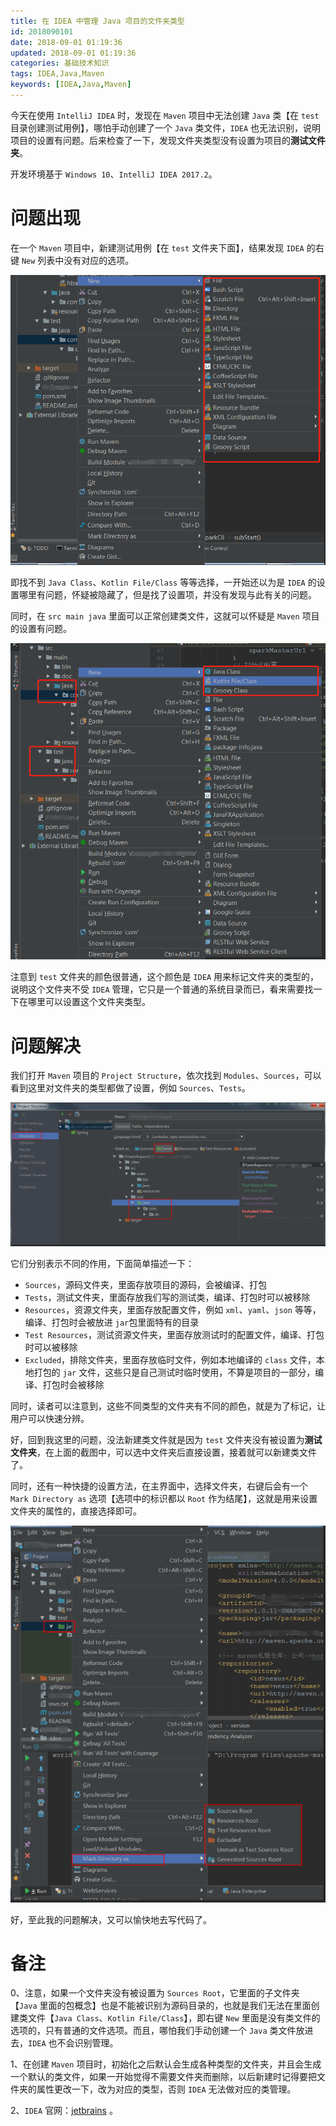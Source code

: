 ```yaml
---
title: 在 IDEA 中管理 Java 项目的文件夹类型
id: 2018090101
date: 2018-09-01 01:19:36
updated: 2018-09-01 01:19:36
categories: 基础技术知识
tags: IDEA,Java,Maven
keywords: [IDEA,Java,Maven]
---
```



今天在使用 `IntelliJ IDEA` 时，发现在 `Maven` 项目中无法创建 `Java` 类【在 `test` 目录创建测试用例】，哪怕手动创建了一个 `Java` 类文件，`IDEA` 也无法识别，说明项目的设置有问题。后来检查了一下，发现文件夹类型没有设置为项目的**测试文件夹**。

开发环境基于 `Windows 10`、`IntelliJ IDEA 2017.2`。


<!-- more -->


# 问题出现


在一个 `Maven` 项目中，新建测试用例【在 `test` 文件夹下面】，结果发现 `IDEA` 的右键 `New` 列表中没有对应的选项。

![列表无法选择类文件](https://raw.githubusercontent.com/iplaypi/img-playpi/master/img/2019/20200308112906.png "列表无法选择类文件")

即找不到 `Java Class`、`Kotlin File/Class` 等等选择，一开始还以为是 `IDEA` 的设置哪里有问题，怀疑被隐藏了，但是找了设置项，并没有发现与此有关的问题。

同时，在 `src main java` 里面可以正常创建类文件，这就可以怀疑是 `Maven` 项目的设置有问题。

![列表可以选择类文件](https://raw.githubusercontent.com/iplaypi/img-playpi/master/img/2019/20200308112934.png "列表可以选择类文件")

注意到 `test` 文件夹的颜色很普通，这个颜色是 `IDEA` 用来标记文件夹的类型的，说明这个文件夹不受 `IDEA` 管理，它只是一个普通的系统目录而已，看来需要找一下在哪里可以设置这个文件夹类型。


# 问题解决


我们打开 `Maven` 项目的 `Project Structure`，依次找到 `Modules`、`Sources`，可以看到这里对文件夹的类型都做了设置，例如 `Sources`、`Tests`。

![打开模块管理](https://raw.githubusercontent.com/iplaypi/img-playpi/master/img/2019/20200308113028.png "打开模块管理")

它们分别表示不同的作用，下面简单描述一下：

- `Sources`，源码文件夹，里面存放项目的源码，会被编译、打包
- `Tests`，测试文件夹，里面存放我们写的测试类，编译、打包时可以被移除
- `Resources`，资源文件夹，里面存放配置文件，例如 `xml`、`yaml`、`json` 等等，编译、打包时会被放进 `jar`包里面特有的目录
- `Test Resources`，测试资源文件夹，里面存放测试时的配置文件，编译、打包时可以被移除
- `Excluded`，排除文件夹，里面存放临时文件，例如本地编译的 `class` 文件，本地打包的 `jar` 文件，这些只是自己测试时临时使用，不算是项目的一部分，编译、打包时会被移除

同时，读者可以注意到，这些不同类型的文件夹有不同的颜色，就是为了标记，让用户可以快速分辨。

好，回到我这里的问题，没法新建类文件就是因为 `test` 文件夹没有被设置为**测试文件夹**，在上面的截图中，可以选中文件夹后直接设置，接着就可以新建类文件了。

同时，还有一种快捷的设置方法，在主界面中，选择文件夹，右键后会有一个 `Mark Directory as` 选项【选项中的标识都以 `Root` 作为结尾】，这就是用来设置文件夹的属性的，直接选择即可。

![鼠标右键快捷设置](https://raw.githubusercontent.com/iplaypi/img-playpi/master/img/2019/20200308113115.png "鼠标右键快捷设置")

好，至此我的问题解决，又可以愉快地去写代码了。


# 备注


0、注意，如果一个文件夹没有被设置为 `Sources Root`，它里面的子文件夹【`Java` 里面的包概念】也是不能被识别为源码目录的，也就是我们无法在里面创建类文件【`Java Class`、`Kotlin File/Class`】，即右键 `New` 里面是没有类文件的选项的，只有普通的文件选项。而且，哪怕我们手动创建一个 `Java` 类文件放进去，`IDEA` 也不会识别管理。

1、在创建 `Maven` 项目时，初始化之后默认会生成各种类型的文件夹，并且会生成一个默认的类文件，如果一开始觉得不需要文件夹而删除，以后新建时记得要把文件夹的属性更改一下，改为对应的类型，否则 `IDEA` 无法做对应的类管理。

2、`IDEA` 官网：[jetbrains](https://www.jetbrains.com/idea) 。

